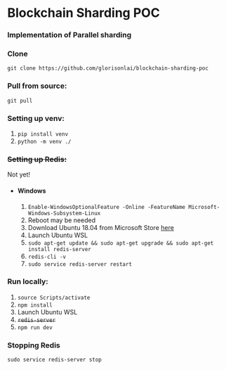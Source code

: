 # Blockchain Sharding POC

### Implementation of Parallel sharding

### Clone

`git clone https://github.com/glorisonlai/blockchain-sharding-poc`

### Pull from source:

`git pull`

### Setting up venv:

1. `pip install venv`
2. `python -m venv ./`

### <del>Setting up Redis:</del>

Not yet!

- #### Windows
  1.  `Enable-WindowsOptionalFeature -Online -FeatureName Microsoft-Windows-Subsystem-Linux`
  2.  Reboot may be needed
  3.  Download Ubuntu 18.04 from Microsoft Store [here](https://www.microsoft.com/en-us/p/ubuntu-1804/9n9tngvndl3q?activetab=pivot:overviewtab)
  4.  Launch Ubuntu WSL
  5.  `sudo apt-get update && sudo apt-get upgrade && sudo apt-get install redis-server`
  6.  `redis-cli -v`
  7.  `sudo service redis-server restart`

### Run locally:

1. `source Scripts/activate`
2. `npm install`
3. Launch Ubuntu WSL
4. <del>`redis-server`</del>
5. `npm run dev`

### Stopping Redis

`sudo service redis-server stop`
